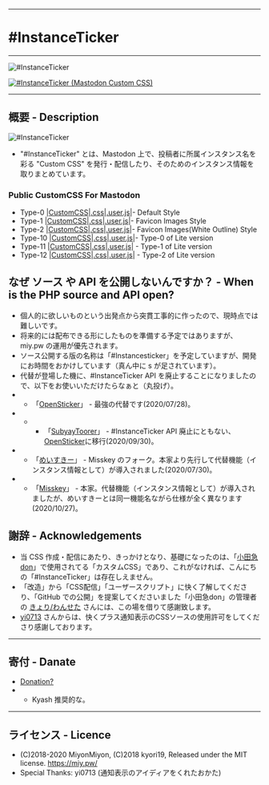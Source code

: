 <hr>

# #InstanceTicker

<hr>

<img src="https://res.cloudinary.com/weep/image/upload/v1551123733/it/InstanceTicker.png" title="#InstanceTicker" alt="#InstanceTicker" />

[![#InstanceTicker (Mastodon Custom CSS)](https://res.cloudinary.com/miy/p/InstanceTicker_Play.png)](https://www.youtube.com/watch?v=DbN5ytOnGSI)

<hr>

## 概要 - Description
<img src="https://miy.pw/tit.png" title="#InstanceTicker" alt="#InstanceTicker" />

- "#InstanceTicker" とは、Mastodon 上で、投稿者に所属インスタンス名を彩る "Custom CSS" を発行・配信したり、そのためのインスタンス情報を取りまとめています。

### Public CustomCSS For Mastodon

- Type-0 |[CustomCSS](https://miy.pw/css/html/0)|[.css](https://miy.pw/css/0.css)|[.user.js](https://miy.pw/js/0.user.js)|- Default Style
- Type-1 |[CustomCSS](https://miy.pw/css/html/1)|[.css](https://miy.pw/css/1.css)|[.user.js](https://miy.pw/js/1.user.js)|- Favicon Images Style
- Type-2 |[CustomCSS](https://miy.pw/css/html/2)|[.css](https://miy.pw/css/2.css)|[.user.js](https://miy.pw/js/2.user.js)|- Favicon Images(White Outline) Style
- Type-10 |[CustomCSS](https://miy.pw/css/html/10)|[.css](https://miy.pw/css/10.css)|[.user.js](https://miy.pw/js/10.user.js)|- Type-0 of Lite version
- Type-11 |[CustomCSS](https://miy.pw/css/html/11)|[.css](https://miy.pw/css/11.css)|[.user.js](https://miy.pw/js/11.user.js)| - Type-1 of Lite version
- Type-12 |[CustomCSS](https://miy.pw/css/html/12)|[.css](https://miy.pw/css/12.css)|[.user.js](https://miy.pw/js/12.user.js)| - Type-2 of Lite version


## なぜ ソース や API を公開しないんですか？ - When is the PHP source and API open?
- 個人的に欲しいものという出発点から突貫工事的に作ったので、現時点では難しいです。
- 将来的には配布できる形にしたものを準備する予定ではありますが、 miy.pw の運用が優先されます。
- ソース公開する版の名称は「#Instancesticker」を予定していますが、開発にお時間をおかけしています（真ん中に s が足されています）。
- 代替が登場した機に、#InstanceTicker API を廃止することになりましたので、以下をお使いいただけたらなぁと（丸投げ）。
- - 「[OpenSticker](https://github.com/cutls/OpenSticker)」 - 最強の代替です(2020/07/28)。
- - - 「[SubyayToorer](https://github.com/tateisu/SubwayTooter)」 - #InstanceTicker API 廃止にともない、[OpenSticker](https://github.com/cutls/OpenSticker)に移行(2020/09/30)。
- - 「[めいすきー](https://github.com/mei23/misskey)」 - Misskey のフォーク。本家より先行して代替機能（インスタンス情報として）が導入されました(2020/07/30)。
- - 「[Misskey](https://github.com/syuilo/misskey)」 - 本家。代替機能（インスタンス情報として）が導入されましたが、めいすきーとは同一機能名ながら仕様が全く異なります(2020/10/27)。

## 謝辞 - Acknowledgements
- 当 CSS 作成・配信にあたり、きっかけとなり、基礎になったのは、「[小田急don](https://odakyu.app/about)」で使用されてる「カスタムCSS」であり、これがなければ、こんにちの「#InstanceTicker」は存在しえません。
- 「改造」から「CSS配信」「ユーザースクリプト」に快く了解してくださり、「GitHub での公開」を提案してくださいました「小田急don」の管理者の [きょり/わんせた](https://github.com/kyori19) さんには、この場を借りて感謝致します。
- [yi0713](https://github.com/yi0713) さんからは、快くプラス通知表示のCSSソースの使用許可をしてくださり感謝しております。
<hr>

## 寄付 - Danate
- [Donation?](https://weep.jp/tip)
- - Kyash 推奨的な。
<hr>

## ライセンス - Licence
- (C)2018-2020 MiyonMiyon, (C)2018 kyori19, Released under the MIT license. https://miy.pw/
- Special Thanks: yi0713 (通知表示のアイディアをくれたおかた)
